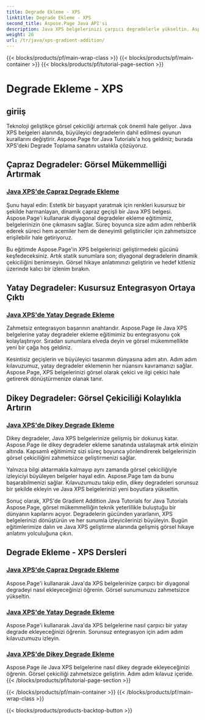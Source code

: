```yaml
---
title: Degrade Ekleme - XPS
linktitle: Degrade Ekleme - XPS
second_title: Aspose.Page Java API'si
description: Java XPS belgelerinizi çarpıcı degradelerle yükseltin. Aspose.Page eğitimlerini kullanarak çapraz, yatay ve dikey degradeleri zahmetsizce eklemeyi öğrenin.
weight: 26
url: /tr/java/xps-gradient-addition/
---
```


{{< blocks/products/pf/main-wrap-class >}}
{{< blocks/products/pf/main-container >}}
{{< blocks/products/pf/tutorial-page-section >}}

# Degrade Ekleme - XPS

## giriiş

Teknoloji geliştikçe görsel çekiciliği artırmak çok önemli hale geliyor. Java XPS belgeleri alanında, büyüleyici degradelerin dahil edilmesi oyunun kurallarını değiştirir. Aspose.Page for Java Tutorials'a hoş geldiniz; burada XPS'deki Degrade Toplama sanatını ustalıkla çözüyoruz.

## Çapraz Degradeler: Görsel Mükemmelliği Artırmak
### [Java XPS'de Çapraz Degrade Ekleme](./diagonal/)

Şunu hayal edin: Estetik bir başyapıt yaratmak için renkleri kusursuz bir şekilde harmanlayan, dinamik çapraz geçişli bir Java XPS belgesi. Aspose.Page'i kullanarak diyagonal degradeler ekleme eğitimimiz, belgelerinizin öne çıkmasını sağlar. Süreç boyunca size adım adım rehberlik ederek süreci hem acemiler hem de deneyimli geliştiriciler için zahmetsizce erişilebilir hale getiriyoruz.

Bu eğitimde Aspose.Page'in XPS belgelerinizi geliştirmedeki gücünü keşfedeceksiniz. Artık statik sunumlara son; diyagonal degradelerin dinamik çekiciliğini benimseyin. Görsel hikaye anlatımınızı geliştirin ve hedef kitleniz üzerinde kalıcı bir izlenim bırakın.

## Yatay Degradeler: Kusursuz Entegrasyon Ortaya Çıktı
### [Java XPS'de Yatay Degrade Ekleme](./horizontal/)

Zahmetsiz entegrasyon başarının anahtarıdır. Aspose.Page ile Java XPS belgelerine yatay degradeler ekleme eğitimimiz bu entegrasyonu çok kolaylaştırıyor. Sıradan sunumlara elveda deyin ve görsel mükemmellikte yeni bir çağa hoş geldiniz.

Kesintisiz geçişlerin ve büyüleyici tasarımın dünyasına adım atın. Adım adım kılavuzumuz, yatay degradeler eklemenin her nüansını kavramanızı sağlar. Aspose.Page, XPS belgelerinizi görsel olarak çekici ve ilgi çekici hale getirerek dönüştürmenize olanak tanır.

## Dikey Degradeler: Görsel Çekiciliği Kolaylıkla Artırın
### [Java XPS'de Dikey Degrade Ekleme](./vertical/)

Dikey degradeler, Java XPS belgelerinize gelişmiş bir dokunuş katar. Aspose.Page ile dikey degradeler ekleme sanatında ustalaşmak artık elinizin altında. Kapsamlı eğitimimiz sizi süreç boyunca yönlendirerek belgelerinizin görsel çekiciliğini zahmetsizce geliştirmenizi sağlar.

Yalnızca bilgi aktarmakla kalmayıp aynı zamanda görsel çekiciliğiyle izleyiciyi büyüleyen belgeler hayal edin. Aspose.Page tam da bunu başarabilmenizi sağlar. Kılavuzumuzu takip edin, dikey degradeleri sorunsuz bir şekilde ekleyin ve Java XPS belgelerinizi yeni boyutlara yükseltin.

Sonuç olarak, XPS'de Gradient Addition Java Tutorials for Java Tutorials Aspose.Page, görsel mükemmelliğin teknik yeterlilikle buluştuğu bir dünyanın kapılarını açıyor. Degradelerin gücünden yararlanın, XPS belgelerinizi dönüştürün ve her sunumla izleyicilerinizi büyüleyin. Bugün eğitimlerimize dalın ve Java XPS geliştirme alanında gelişmiş görsel hikaye anlatımı yolculuğuna çıkın.
## Degrade Ekleme - XPS Dersleri
### [Java XPS'de Çapraz Degrade Ekleme](./diagonal/)
Aspose.Page'i kullanarak Java'da XPS belgelerinize çarpıcı bir diyagonal degradeyi nasıl ekleyeceğinizi öğrenin. Görsel sunumunuzu zahmetsizce yükseltin.
### [Java XPS'de Yatay Degrade Ekleme](./horizontal/)
Aspose.Page'i kullanarak Java'da XPS belgelerine nasıl çarpıcı bir yatay degrade ekleyeceğinizi öğrenin. Sorunsuz entegrasyon için adım adım kılavuzumuzu izleyin.
### [Java XPS'de Dikey Degrade Ekleme](./vertical/)
Aspose.Page ile Java XPS belgelerine nasıl dikey degrade ekleyeceğinizi öğrenin. Görsel çekiciliği zahmetsizce geliştirin. Adım adım kılavuz içeride.
{{< /blocks/products/pf/tutorial-page-section >}}

{{< /blocks/products/pf/main-container >}}
{{< /blocks/products/pf/main-wrap-class >}}

{{< blocks/products/products-backtop-button >}}
